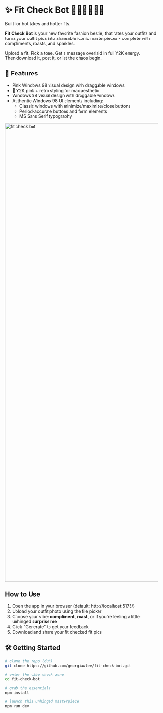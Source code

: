 # ✨ Fit Check Bot 💅💖🍒🐶🥺🤪

Built for hot takes and hotter fits.

**Fit Check Bot** is your new favorite fashion bestie, that rates your outfits and turns your outfit pics into shareable iconic masterpieces - complete with compliments, roasts, and sparkles.

Upload a fit. Pick a tone. Get a message overlaid in full Y2K energy.  
Then download it, post it, or let the chaos begin.

## 💅 Features
-  Pink Windows 98 visual design with draggable windows
- 💅 Y2K pink + retro styling for max aesthetic
- Windows 98 visual design with draggable windows
- Authentic Windows 98 UI elements including:
  - Classic windows with minimize/maximize/close buttons
  - Period-accurate buttons and form elements
  - MS Sans Serif typography
 
<img width="1506" alt="fit check bot" src="https://github.com/user-attachments/assets/30e6a33b-0643-4044-a03a-4366b94d5a74" />

## How to Use

1. Open the app in your browser (default: http://localhost:5173/)
2. Upload your outfit photo using the file picker
3. Choose your vibe: **compliment**, **roast**, or if you're feeling a little unhinged **surprise me**
4. Click "Generate" to get your feedback
5. Download and share your fit checked fit pics

## 🛠️ Getting Started

```bash
# clone the repo (duh)
git clone https://github.com/georgiawlee/fit-check-bot.git

# enter the vibe check zone
cd fit-check-bot

# grab the essentials 
npm install

# launch this unhinged masterpiece
npm run dev
